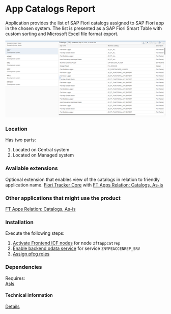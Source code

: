 # App Catalogs Report

Application provides the list of SAP Fiori catalogs assigned to SAP Fiori app in the chosen system. The list is presented as a SAP Fiori Smart Table with custom sorting and Microsoft Excel file format export.

![](res/ac.png) 

### Location
Has two parts:
1. Located on Central system
2. Located on Managed system

### Available extensions
Optional extension that enables view of the catalogs in relation to friendly application name.
[Fiori Tracker Core](ft-core.md) with [FT Apps Relation: Catalogs, As-is](ft-apps-rel-catalogs-asis.md)

### Other applications that might use the product
[FT Apps Relation: Catalogs, As-is](ft-apps-rel-catalogs-asis.md)

### Installation
Execute the following steps:
1. [Activate Frontend ICF nodes](/inst/step-2.md) for node `zftappcatrep`
2. [Enable backend odata service](/inst/step-3.md) for service `ZNYPEACCENREP_SRV`
3. [Assign pfcg roles](/inst/step-3.md)

### Dependencies
Requires:  
[AsIs](asis.md)

#### Technical information
[Details](/tech/ac.md)



